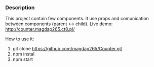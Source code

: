 ### Description

This project contain few components. It use props and comunication between components (parent <-> child).
Live demo: http://counter.magdap265.ct8.pl/

How to use it:
1. git clone https://github.com/magdap265/Counter.git
2. npm instal
3. npm start
